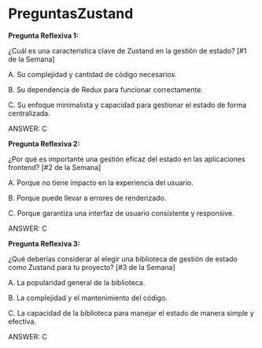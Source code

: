 # PreguntasZustand
**Pregunta Reflexiva 1:**

¿Cuál es una característica clave de Zustand en la gestión de estado? [#1 de la Semana]

A. Su complejidad y cantidad de código necesarios.

B. Su dependencia de Redux para funcionar correctamente.

C. Su enfoque minimalista y capacidad para gestionar el estado de forma centralizada.

ANSWER: C

**Pregunta Reflexiva 2:**

¿Por qué es importante una gestión eficaz del estado en las aplicaciones frontend? [#2 de la Semana]

A. Porque no tiene impacto en la experiencia del usuario.

B. Porque puede llevar a errores de renderizado.

C. Porque garantiza una interfaz de usuario consistente y responsive.

ANSWER: C

**Pregunta Reflexiva 3:**

¿Qué deberías considerar al elegir una biblioteca de gestión de estado como Zustand para tu proyecto? [#3 de la Semana]

A. La popularidad general de la biblioteca.

B. La complejidad y el mantenimiento del código.

C. La capacidad de la biblioteca para manejar el estado de manera simple y efectiva.

ANSWER: C
